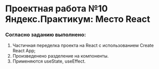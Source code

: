 # Проектная работа №10 Яндекс.Практикум: Место React

### Согласно заданию выполнено:
1. Частичная переделка проекта на React с использованием Create React App;
2. Произведенено разделение на компоненты.
3. Применяются useState, useEffect.

